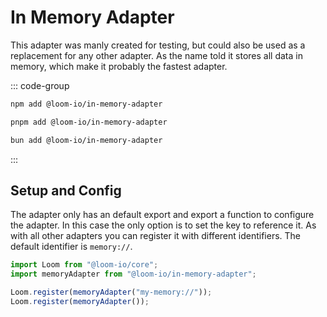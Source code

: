 ---
---

# In Memory Adapter

This adapter was manly created for testing, but could also be used as a replacement for any other adapter. As the name told it stores all data in memory, which make it probably the fastest adapter.

::: code-group

```sh [npm]
npm add @loom-io/in-memory-adapter
```

```sh [pnpm]
pnpm add @loom-io/in-memory-adapter
```

```sh [bun]
bun add @loom-io/in-memory-adapter
```

:::

## Setup and Config

The adapter only has an default export and export a function to configure the adapter. In this case the only option is to set the key to reference it. As with all other adapters you can register it with different identifiers. The default identifier is `memory://`.

```ts
import Loom from "@loom-io/core";
import memoryAdapter from "@loom-io/in-memory-adapter";

Loom.register(memoryAdapter("my-memory://"));
Loom.register(memoryAdapter());
```
